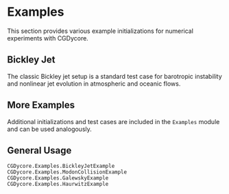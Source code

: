 # Examples

This section provides various example initializations for numerical experiments with CGDycore.

## Bickley Jet

The classic Bickley jet setup is a standard test case for barotropic instability and nonlinear jet evolution in atmospheric and oceanic flows.

## More Examples

Additional initializations and test cases are included in the `Examples` module and can be used analogously.

## General Usage

```@docs
CGDycore.Examples.BickleyJetExample
CGDycore.Examples.ModonCollisionExample
CGDycore.Examples.GalewskyExample
CGDycore.Examples.HaurwitzExample
```